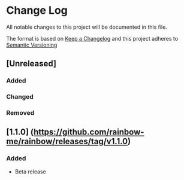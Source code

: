 # Change Log

All notable changes to this project will be documented in this file.

The format is based on [Keep a Changelog](http://keepachangelog.com/)
and this project adheres to [Semantic Versioning](http://semver.org/)

## [Unreleased]

### Added

### Changed

### Removed

## [1.1.0] (https://github.com/rainbow-me/rainbow/releases/tag/v1.1.0)

### Added

- Beta release
